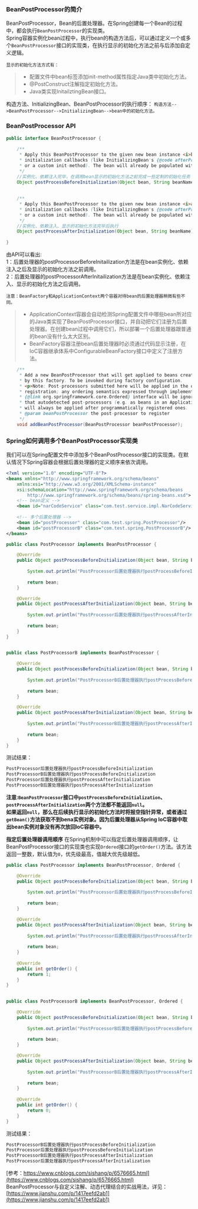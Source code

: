 ### BeanPostProcessor的简介
BeanPostProcessor，Bean的后置处理器。在Spring创建每一个Bean的过程中，都会执行`BeanPostProcessor`的实现类。  
Spring容器实例化bean过程中，执行bean的构造方法后，可以通过定义一个或多个`BeanPostProcessor`接口的实现类，在执行显示的初始化方法之前与后添加自定义逻辑。

`显示的初始化方法方式有：`
>* 配置文件中bean标签添加init-method属性指定Java类中初始化方法。
>* @PostConstruct注解指定初始化方法。
>* Java类实现InitailztingBean接口。

构造方法、InitializingBean、BeanPostProcessor的执行顺序：
`构造方法-->BeanPostProcessor-->InitializingBean-->bean中的初始化方法。`

### BeanPostProcessor API
````Java
public interface BeanPostProcessor {  
  
    /** 
     * Apply this BeanPostProcessor to the given new bean instance <i>before</i> any bean 
     * initialization callbacks (like InitializingBean's {@code afterPropertiesSet} 
     * or a custom init-method). The bean will already be populated with property values.    
     */  
    //实例化、依赖注入完毕，在调用bean显示的初始化方法之前完成一些定制的初始化任务  
    Object postProcessBeforeInitialization(Object bean, String beanName) throws BeansException;  
  
      
    /** 
     * Apply this BeanPostProcessor to the given new bean instance <i>after</i> any bean 
     * initialization callbacks (like InitializingBean's {@code afterPropertiesSet}   
     * or a custom init-method). The bean will already be populated with property values.       
     */  
    //实例化、依赖注入、显示的初始化方法完毕后执行  
    Object postProcessAfterInitialization(Object bean, String beanName) throws BeansException;  
  
}
````
由API可以看出:  
1：后置处理器的postProcessorBeforeInitailization方法是在bean实例化、依赖注入之后及显示的初始化方法之前调用。</br>
2：后置处理器的postProcessorAfterInitailization方法是在bean实例化、依赖注入、显示的初始化方法之后调用。</br>

`注意：BeanFactory和ApplicationContext两个容器对待bean的后置处理器稍微有些不同。`
>* ApplicationContext容器会自动检测Spring配置文件中哪些bean所对应的Java类实现了BeanPostProcessor接口，并自动把它们注册为后置处理器。在创建bean过程中调用它们，所以部署一个后置处理器跟普通的bean没有什么太大区别。</br>
>* BeanFactory容器注册bean后置处理器时必须通过代码显示注册，在IoC容器继承体系中ConfigurableBeanFactory接口中定义了注册方法。</br>
````Java
    /**  
     * Add a new BeanPostProcessor that will get applied to beans created  
     * by this factory. To be invoked during factory configuration.  
     * <p>Note: Post-processors submitted here will be applied in the order of  
     * registration; any ordering semantics expressed through implementing the  
     * {@link org.springframework.core.Ordered} interface will be ignored. Note  
     * that autodetected post-processors (e.g. as beans in an ApplicationContext)  
     * will always be applied after programmatically registered ones.  
     * @param beanPostProcessor the post-processor to register  
     */    
    void addBeanPostProcessor(BeanPostProcessor beanPostProcessor);
````

### Spring如何调用多个BeanPostProcessor实现类
我们可以在Spring配置文件中添加多个BeanPostProcessor接口的实现类。在默认情况下Spring容器会根据后置处理器的定义顺序来依次调用。
````xml
<?xml version="1.0" encoding="UTF-8"?>
<beans xmlns="http://www.springframework.org/schema/beans"
    xmlns:xsi="http://www.w3.org/2001/XMLSchema-instance"
    xsi:schemaLocation="http://www.springframework.org/schema/beans
        http://www.springframework.org/schema/beans/spring-beans.xsd">
    <!-- bean定义 -->    
    <bean id="narCodeService" class="com.test.service.impl.NarCodeServiceImpl"/>
    
    <!-- 多个后置处理器 -->
    <bean id="postProcessor" class="com.test.spring.PostProcessor"/>
    <bean id="postProcessorB" class="com.test.spring.PostProcessorB"/>
</beans>
````
````Java
public class PostProcessor implements BeanPostProcessor {

    @Override
    public Object postProcessBeforeInitialization(Object bean, String beanName) throws BeansException {
        
        System.out.println("PostProcessor后置处理器执行postProcessBeforeInitialization");
        
        return bean;
    }

    @Override
    public Object postProcessAfterInitialization(Object bean, String beanName) throws BeansException {
        
        System.out.println("PostProcessor后置处理器执行postProcessAfterInitialization");
        
        return bean;
    }
}

     
public class PostProcessorB implements BeanPostProcessor {

    @Override
    public Object postProcessBeforeInitialization(Object bean, String beanName) throws BeansException {
        
        System.out.println("PostProcessorB后置处理器执行postProcessBeforeInitialization");
        
        return bean;
    }

    @Override
    public Object postProcessAfterInitialization(Object bean, String beanName) throws BeansException {
        
        System.out.println("PostProcessorB后置处理器执行postProcessAfterInitialization");
        
        return bean;
    }
}
````
测试结果：
````Java
PostProcessor后置处理器执行postProcessBeforeInitialization
PostProcessorB后置处理器执行postProcessBeforeInitialization
PostProcessor后置处理器执行postProcessAfterInitialization
PostProcessorB后置处理器执行postProcessAfterInitialization
````
**注意:`BeanPostProcessor`接口中`postProcessBeforeInitialization`、`postProcessAfterInitialization`两个方法都不能返回`null`。</br>
如果返回`null`，那么在后续执行显示的初始化方法时将报空指针异常，或者通过`getBean()`方法获取不到bena实例对象。因为后置处理器从Spring IoC容器中取出bean实例对象没有再次放回IoC容器中。**

**指定后置处理器调用顺序**
在Spring机制中可以指定后置处理器调用顺序，让BeanPostProcessor接口的实现类也实现`Ordered`接口的`getOrder()`方法。该方法返回一整数，默认值为`0`，优先级最高，值越大优先级越低。</br>
````Java
public class PostProcessor implements BeanPostProcessor, Ordered {

    @Override
    public Object postProcessBeforeInitialization(Object bean, String beanName) throws BeansException {
        
        System.out.println("PostProcessor后置处理器执行postProcessBeforeInitialization");
        
        return bean;
    }

    @Override
    public Object postProcessAfterInitialization(Object bean, String beanName) throws BeansException {
        
        System.out.println("PostProcessor后置处理器执行postProcessAfterInitialization");
        
        return bean;
    }
    
    @Override
    public int getOrder() {
        return 1;
    }
}

     
public class PostProcessorB implements BeanPostProcessor, Ordered {

    @Override
    public Object postProcessBeforeInitialization(Object bean, String beanName) throws BeansException {
        
        System.out.println("PostProcessorB后置处理器执行postProcessBeforeInitialization");
        
        return bean;
    }

    @Override
    public Object postProcessAfterInitialization(Object bean, String beanName) throws BeansException {
        
        System.out.println("PostProcessorB后置处理器执行postProcessAfterInitialization");
        
        return bean;
    }
    
    @Override
    public int getOrder() {
        return 0;
    }
}
````
测试结果：
````Java
PostProcessorB后置处理器执行postProcessBeforeInitialization
PostProcessor后置处理器执行postProcessBeforeInitialization
PostProcessorB后置处理器执行postProcessAfterInitialization
PostProcessor后置处理器执行postProcessAfterInitialization
````

[参考：https://www.cnblogs.com/sishang/p/6576665.html](https://www.cnblogs.com/sishang/p/6576665.html)</br>
BeanPostProcessor与自定义注解、动态代理结合的实战用法，详见：[https://www.jianshu.com/p/1417eefd2ab1](https://www.jianshu.com/p/1417eefd2ab1)

